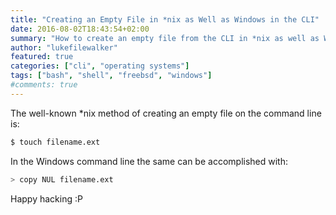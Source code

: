 ```yaml
---
title: "Creating an Empty File in *nix as Well as Windows in the CLI"
date: 2016-08-02T18:43:54+02:00
summary: "How to create an empty file from the CLI in *nix as well as Windows"
author: "lukefilewalker"
featured: true
categories: ["cli", "operating systems"]
tags: ["bash", "shell", "freebsd", "windows"]
#comments: true
---
```


The well-known *nix method of creating an empty file on the command line is:
```bash 
$ touch filename.ext
```

In the Windows command line the same can be accomplished with:
```bash
> copy NUL filename.ext
```

Happy hacking :P
